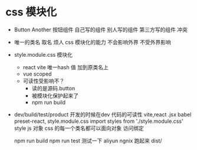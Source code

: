 # css 模块化
- Button Another    按钮组件
    自己写的组件
    别人写的组件
    第三方写的组件
    冲突
- 唯一的类名
    取名 烦人
    css 模块化的能力
    不会影响外界
    不受外界影响
- style.module.css 模块化
    - react vite 
        唯一hash 值 加到原类名上
    - vue scoped 
    - 可读性受影响不？
        - 读的是源码.button
        - 被模块化保护起来了
        - npm run build
- dev/build/test/product
    开发的时候在dev 代码的可读性
    vite,react .jsx babel preset-react,
    style.module.css
    import styles from './style.module.css'
    style js 对象 css 的每一个类名都可以面向对象
    访问绑定

    npm run build
    npm run test 测试一下
    aliyun ngnix 跑起来 dist/
